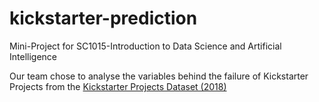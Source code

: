 # kickstarter-prediction
Mini-Project for SC1015-Introduction to Data Science and Artificial Intelligence

Our team chose to analyse the variables behind the failure of Kickstarter Projects from the <a href="https://www.kaggle.com/datasets/kemical/kickstarter-projects?resource=download"> Kickstarter Projects Dataset (2018) </a>
